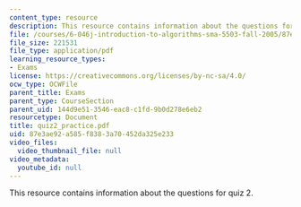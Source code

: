 ```yaml
---
content_type: resource
description: This resource contains information about the questions for quiz 2.
file: /courses/6-046j-introduction-to-algorithms-sma-5503-fall-2005/87e3ae92a585f8383a70452da325e233_quiz2_practice.pdf
file_size: 221531
file_type: application/pdf
learning_resource_types:
- Exams
license: https://creativecommons.org/licenses/by-nc-sa/4.0/
ocw_type: OCWFile
parent_title: Exams
parent_type: CourseSection
parent_uid: 144d9e51-3546-eac8-c1fd-9b0d278e6eb2
resourcetype: Document
title: quiz2_practice.pdf
uid: 87e3ae92-a585-f838-3a70-452da325e233
video_files:
  video_thumbnail_file: null
video_metadata:
  youtube_id: null
---
```

This resource contains information about the questions for quiz 2.